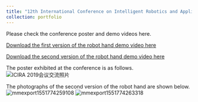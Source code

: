 ```yaml
---
title: "12th International Conference on Intelligent Robotics and Applications (ICIRA),2019"
collection: portfolio
---
```


Please check the conference poster and demo videos here.

[Download the first version of the robot hand demo video here](https://github.com/EnderHangYuan/EnderHangYuan.github.io/blob/master/images/%E7%A3%81%E9%A9%B1%E6%BB%91%E7%AE%A1%E8%87%AA%E9%80%82%E5%BA%94%E9%80%9A%E7%94%A8%E6%8A%93%E6%8C%81%E5%99%A8%E8%A7%86%E9%A2%91.mp4)

[Download the second version of the robot hand demo video here](https://github.com/EnderHangYuan/EnderHangYuan.github.io/blob/master/images/%E7%AC%AC%E4%BA%8C%E4%BB%A3%E6%BB%91%E7%AE%A1%E6%9C%BA%E5%99%A8%E4%BA%BA%E6%89%8B%E8%A7%86%E9%A2%91_x264.mp4)

The poster exhibited at the conference is as follows.![ICIRA 2019会议交流照片](https://user-images.githubusercontent.com/98693538/153436633-ced050ac-fd76-49f0-84a6-b543686f8491.jpg)

The photographs of the second version of the robot hand are shown below.![mmexport1551774259108](https://user-images.githubusercontent.com/98693538/153562907-403b1344-c364-44c1-9d72-d204bd419dc8.jpg)
![mmexport1551774263318](https://user-images.githubusercontent.com/98693538/153562916-17c9a56d-2f0e-40f1-a9a3-007ceb493107.jpg)
